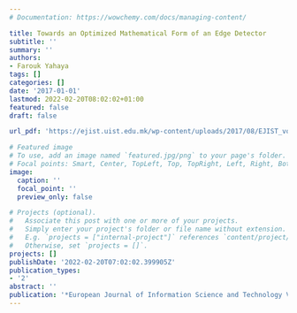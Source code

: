```yaml
---
# Documentation: https://wowchemy.com/docs/managing-content/

title: Towards an Optimized Mathematical Form of an Edge Detector
subtitle: ''
summary: ''
authors:
- Farouk Yahaya
tags: []
categories: []
date: '2017-01-01'
lastmod: 2022-02-20T08:02:02+01:00
featured: false
draft: false

url_pdf: 'https://ejist.uist.edu.mk/wp-content/uploads/2017/08/EJIST_vol2-27-35.pdf'

# Featured image
# To use, add an image named `featured.jpg/png` to your page's folder.
# Focal points: Smart, Center, TopLeft, Top, TopRight, Left, Right, BottomLeft, Bottom, BottomRight.
image:
  caption: ''
  focal_point: ''
  preview_only: false

# Projects (optional).
#   Associate this post with one or more of your projects.
#   Simply enter your project's folder or file name without extension.
#   E.g. `projects = ["internal-project"]` references `content/project/deep-learning/index.md`.
#   Otherwise, set `projects = []`.
projects: []
publishDate: '2022-02-20T07:02:02.399905Z'
publication_types:
- '2'
abstract: ''
publication: '*European Journal of Information Science and Technology Vol*'
---
```

